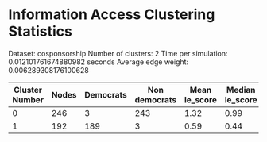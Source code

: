 # Information Access Clustering Statistics

Dataset: cosponsorship
Number of clusters: 2
Time per simulation: 0.012101761674880982 seconds
Average edge weight: 0.006289308176100628

| Cluster Number | Nodes | Democrats | Non democrats | Mean le_score | Median le_score |
|------|-------|------|-------|------|-------|
| 0 | 246 | 3 | 243| 1.32 | 0.99 |
| 1 | 192 | 189 | 3| 0.59 | 0.44 |
